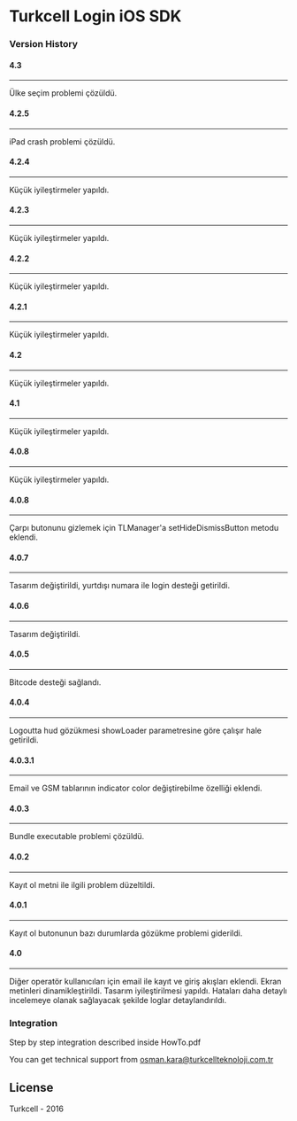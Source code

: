 # Turkcell Login iOS SDK 
### Version History 
#### 4.3
---
Ülke seçim problemi çözüldü.

#### 4.2.5
---
iPad crash problemi çözüldü.

#### 4.2.4
---
Küçük iyileştirmeler yapıldı.

#### 4.2.3
---
Küçük iyileştirmeler yapıldı.

#### 4.2.2
---
Küçük iyileştirmeler yapıldı.

#### 4.2.1
---
Küçük iyileştirmeler yapıldı.

#### 4.2
---
Küçük iyileştirmeler yapıldı.

#### 4.1
---
Küçük iyileştirmeler yapıldı.

#### 4.0.8
---
Küçük iyileştirmeler yapıldı.

#### 4.0.8
---
Çarpı butonunu gizlemek için TLManager'a setHideDismissButton metodu eklendi.

#### 4.0.7
---
Tasarım değiştirildi, yurtdışı numara ile login desteği getirildi.

#### 4.0.6
---
Tasarım değiştirildi.

#### 4.0.5
---
Bitcode desteği sağlandı.

#### 4.0.4
---
Logoutta hud gözükmesi showLoader parametresine göre çalışır hale getirildi.


#### 4.0.3.1
---
Email ve GSM tablarının indicator color değiştirebilme özelliği eklendi.


#### 4.0.3
---
Bundle executable problemi çözüldü.

#### 4.0.2
---
Kayıt ol metni ile ilgili problem düzeltildi.

#### 4.0.1
---
Kayıt ol butonunun bazı durumlarda gözükme problemi giderildi.

#### 4.0
---
Diğer operatör kullanıcıları için email ile kayıt ve giriş akışları eklendi.
Ekran metinleri dinamikleştirildi.
Tasarım iyileştirilmesi yapıldı.
Hataları daha detaylı incelemeye olanak sağlayacak şekilde loglar detaylandırıldı.

### Integration
Step by step integration described inside HowTo.pdf

You can get technical support from osman.kara@turkcellteknoloji.com.tr



License
----

Turkcell - 2016






